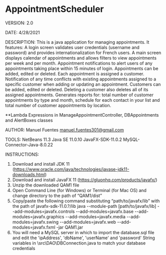 # AppointmentScheduler

VERSION: 2.0

DATE: 4/28/2021

DESCRIPTION:
This is  a java application for managing appointments. It features:
A login screen validates user credentials (username and password) and provides internationalization for French users.
A main screen displays calendar of appointments and allows filters to view appointments per week and per month. 
Appointment notifications to alert users of any appointments taking place within 15 minutes of login.
Appointments can be added, edited or deleted. Each appointment is assigned a customer.
Notification of any time conflicts with existing appointments assigned to a specific customer when adding or updating an appointment.
Customers can be added, edited or deleted. Deleting a customer also deletes all of its assigned appointments.
Generates reports for: total number of customer appointments by type and month, schedule for each contact in your list and total number of customer appointments by location.

**Lambda Expressions in ManageAppointmentController, DBAppointments and AlertBoxes classes

AUTHOR:
Manuel Fuentes
manuel.fuentes301@gmail.com

TOOLS:
NetBeans 11.3
Java SE 11.0.10
JavaFX-SDK-11.0.2
MySQL-Connector-Java-8.0.22

INSTRUCTIONS:
1. Download and install JDK 11 (https://www.oracle.com/java/technologies/javase-jdk11-downloads.html)
2. Download and install JavaFX 11 (https://gluonhq.com/products/javafx/)
3. Unzip the downloaded QAM1 file 
4. Open Command Line (for Windows) or Terminal (for Mac OS) and change directory to the path of “QAM1/dist”
5. Copy/paste the following command substituting “path/to/javafx/lib” with the path of  javafx-sdk-11.0.?/lib
java --module-path [path/to/javafx/lib] --add-modules=javafx.controls --add-modules=javafx.base --add-modules=javafx.graphics --add-modules=javafx.media --add-modules=javafx.swing --add-modules=javafx.web --add-modules=javafx.fxml -jar QAM1.jar
6. You will need a MySQL server in which to import the database.sql file and edit the 'ipAddress', 'dbName', 'userName' and 'password' String variables in \src\DAO\DBConnection.java to match your database credentials
